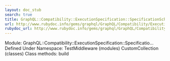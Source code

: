```yaml
---
layout: doc_stub
search: true
title: GraphQL::Compatibility::ExecutionSpecification::SpecificationSchema
url: http://www.rubydoc.info/gems/graphql/GraphQL/Compatibility/ExecutionSpecification/SpecificationSchema
rubydoc_url: http://www.rubydoc.info/gems/graphql/GraphQL/Compatibility/ExecutionSpecification/SpecificationSchema
---
```


Module: GraphQL::Compatibility::ExecutionSpecification::Specificatio...
Defined Under Namespace:
TestMiddleware (modules)
CustomCollection (classes)
Class methods:
build


